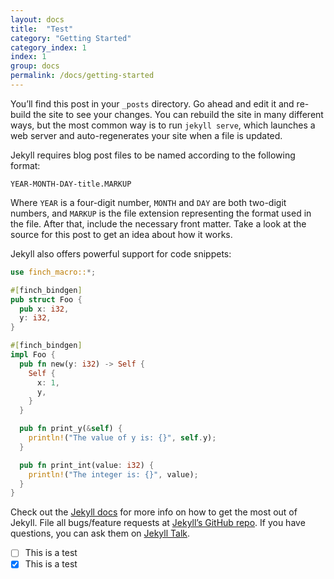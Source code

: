 ```yaml
---
layout: docs
title:  "Test"
category: "Getting Started"
category_index: 1
index: 1
group: docs
permalink: /docs/getting-started
---
```


You’ll find this post in your `_posts` directory. Go ahead and edit it and re-build the site to see your changes. You can rebuild the site in many different ways, but the most common way is to run `jekyll serve`, which launches a web server and auto-regenerates your site when a file is updated.

Jekyll requires blog post files to be named according to the following format:

`YEAR-MONTH-DAY-title.MARKUP`

Where `YEAR` is a four-digit number, `MONTH` and `DAY` are both two-digit numbers, and `MARKUP` is the file extension representing the format used in the file. After that, include the necessary front matter. Take a look at the source for this post to get an idea about how it works.

Jekyll also offers powerful support for code snippets:

```rust
use finch_macro::*;

#[finch_bindgen]
pub struct Foo {
  pub x: i32,
  y: i32,
}

#[finch_bindgen]
impl Foo {
  pub fn new(y: i32) -> Self {
    Self {
      x: 1,
      y,
    }
  }

  pub fn print_y(&self) {
    println!("The value of y is: {}", self.y);
  }

  pub fn print_int(value: i32) {
    println!("The integer is: {}", value);
  }
}
```

Check out the [Jekyll docs][jekyll-docs] for more info on how to get the most out of Jekyll. File all bugs/feature requests at [Jekyll’s GitHub repo][jekyll-gh]. If you have questions, you can ask them on [Jekyll Talk][jekyll-talk].

- [ ] This is a test
- [x] This is a test

[jekyll-docs]: https://jekyllrb.com/docs/home
[jekyll-gh]:   https://github.com/jekyll/jekyll
[jekyll-talk]: https://talk.jekyllrb.com/

